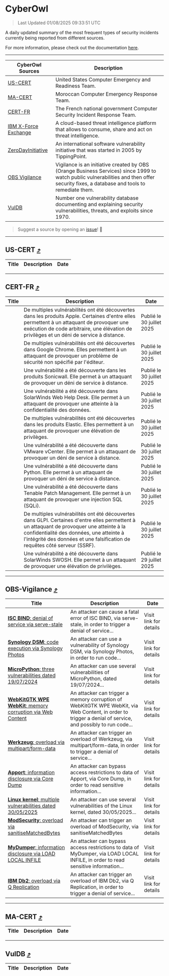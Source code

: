 
 <div id='top'></div>

# CyberOwl

 > Last Updated 01/08/2025 09:33:51 UTC
 
 A daily updated summary of the most frequent types of security incidents currently being reported from different sources.
 
 For more information, please check out the documentation [here](./docs/README.md).
 
 ---
 |CyberOwl Sources|Description|
 |---|---|
 |[US-CERT](#us-cert-arrow_heading_up)|United States Computer Emergency and Readiness Team.|
 |[MA-CERT](#ma-cert-arrow_heading_up)|Moroccan Computer Emergency Response Team.|
 |[CERT-FR](#cert-fr-arrow_heading_up)|The French national government Computer Security Incident Response Team.|
 |[IBM X-Force Exchange](#ibmcloud-arrow_heading_up)|A cloud-based threat intelligence platform that allows to consume, share and act on threat intelligence.|
 |[ZeroDayInitiative](#zerodayinitiative-arrow_heading_up)|An international software vulnerability initiative that was started in 2005 by TippingPoint.|
 |[OBS Vigilance](#obs-vigilance-arrow_heading_up)|Vigilance is an initiative created by OBS (Orange Business Services) since 1999 to watch public vulnerabilities and then offer security fixes, a database and tools to remediate them.|
 |[VulDB](#vuldb-arrow_heading_up)|Number one vulnerability database documenting and explaining security vulnerabilities, threats, and exploits since 1970.|
 
 > Suggest a source by opening an [issue](https://github.com/karimhabush/cyberowl/issues)! :raised_hands:
 ---

## US-CERT [:arrow_heading_up:](#cyberowl)

 |Title|Description|Date|
 |---|---|---|
 
 ---

## CERT-FR [:arrow_heading_up:](#cyberowl)

 |Title|Description|Date|
 |---|---|---|
 |[](https://www.cert.ssi.gouv.fr/avis/CERTFR-2025-AVI-0640/)|De multiples vulnérabilités ont été découvertes dans les produits Apple. Certaines d'entre elles permettent à un attaquant de provoquer une exécution de code arbitraire, une élévation de privilèges et un déni de service à distance.|Publié le 30 juillet 2025|
 |[](https://www.cert.ssi.gouv.fr/avis/CERTFR-2025-AVI-0639/)|De multiples vulnérabilités ont été découvertes dans Google Chrome. Elles permettent à un attaquant de provoquer un problème de sécurité non spécifié par l'éditeur.|Publié le 30 juillet 2025|
 |[](https://www.cert.ssi.gouv.fr/avis/CERTFR-2025-AVI-0638/)|Une vulnérabilité a été découverte dans les produits Sonicwall. Elle permet à un attaquant de provoquer un déni de service à distance.|Publié le 30 juillet 2025|
 |[](https://www.cert.ssi.gouv.fr/avis/CERTFR-2025-AVI-0637/)|Une vulnérabilité a été découverte dans SolarWinds Web Help Desk. Elle permet à un attaquant de provoquer une atteinte à la confidentialité des données.|Publié le 30 juillet 2025|
 |[](https://www.cert.ssi.gouv.fr/avis/CERTFR-2025-AVI-0636/)|De multiples vulnérabilités ont été découvertes dans les produits Elastic. Elles permettent à un attaquant de provoquer une élévation de privilèges.|Publié le 30 juillet 2025|
 |[](https://www.cert.ssi.gouv.fr/avis/CERTFR-2025-AVI-0635/)|Une vulnérabilité a été découverte dans VMware vCenter. Elle permet à un attaquant de provoquer un déni de service à distance.|Publié le 30 juillet 2025|
 |[](https://www.cert.ssi.gouv.fr/avis/CERTFR-2025-AVI-0634/)|Une vulnérabilité a été découverte dans Python. Elle permet à un attaquant de provoquer un déni de service à distance.|Publié le 30 juillet 2025|
 |[](https://www.cert.ssi.gouv.fr/avis/CERTFR-2025-AVI-0633/)|Une vulnérabilité a été découverte dans Tenable Patch Management. Elle permet à un attaquant de provoquer une injection SQL (SQLi).|Publié le 30 juillet 2025|
 |[](https://www.cert.ssi.gouv.fr/avis/CERTFR-2025-AVI-0632/)|De multiples vulnérabilités ont été découvertes dans GLPI. Certaines d'entre elles permettent à un attaquant de provoquer une atteinte à la confidentialité des données, une atteinte à l'intégrité des données et une falsification de requêtes côté serveur (SSRF).|Publié le 30 juillet 2025|
 |[](https://www.cert.ssi.gouv.fr/avis/CERTFR-2025-AVI-0631/)|Une vulnérabilité a été découverte dans SolarWinds SWOSH. Elle permet à un attaquant de provoquer une élévation de privilèges.|Publié le 29 juillet 2025|
 
 ---

## OBS-Vigilance [:arrow_heading_up:](#cyberowl)

 |Title|Description|Date|
 |---|---|---|
 |[<a href="https://vigilance.fr/vulnerability/ISC-BIND-denial-of-service-via-serve-stale-47735" class="noirorange"><b>ISC BIND</b>: denial of service via serve-stale</a>](https://vigilance.fr/vulnerability/ISC-BIND-denial-of-service-via-serve-stale-47735)|An attacker can cause a fatal error of ISC BIND, via serve-stale, in order to trigger a denial of service...|Visit link for details|
 |[<a href="https://vigilance.fr/vulnerability/Synology-DSM-code-execution-via-Synology-Photos-45508" class="noirorange"><b>Synology DSM</b>: code execution via Synology Photos</a>](https://vigilance.fr/vulnerability/Synology-DSM-code-execution-via-Synology-Photos-45508)|An attacker can use a vulnerability of Synology DSM, via Synology Photos, in order to run code...|Visit link for details|
 |[<a href="https://vigilance.fr/vulnerability/MicroPython-three-vulnerabilities-dated-19-07-2024-45502" class="noirorange"><b>MicroPython</b>: three vulnerabilities dated 19/07/2024</a>](https://vigilance.fr/vulnerability/MicroPython-three-vulnerabilities-dated-19-07-2024-45502)|An attacker can use several vulnerabilities of MicroPython, dated 19/07/2024...|Visit link for details|
 |[<a href="https://vigilance.fr/vulnerability/WebKitGTK-WPE-WebKit-memory-corruption-via-Web-Content-45498" class="noirorange"><b>WebKitGTK  WPE WebKit</b>: memory corruption via Web Content</a>](https://vigilance.fr/vulnerability/WebKitGTK-WPE-WebKit-memory-corruption-via-Web-Content-45498)|An attacker can trigger a memory corruption of WebKitGTK  WPE WebKit, via Web Content, in order to trigger a denial of service, and possibly to run code...|Visit link for details|
 |[<a href="https://vigilance.fr/vulnerability/Werkzeug-overload-via-multipart-form-data-45494" class="noirorange"><b>Werkzeug</b>: overload via multipart/form-data</a>](https://vigilance.fr/vulnerability/Werkzeug-overload-via-multipart-form-data-45494)|An attacker can trigger an overload of Werkzeug, via multipart/form-data, in order to trigger a denial of service...|Visit link for details|
 |[<a href="https://vigilance.fr/vulnerability/Apport-information-disclosure-via-Core-Dump-47317" class="noirorange"><b>Apport</b>: information disclosure via Core Dump</a>](https://vigilance.fr/vulnerability/Apport-information-disclosure-via-Core-Dump-47317)|An attacker can bypass access restrictions to data of Apport, via Core Dump, in order to read sensitive information...|Visit link for details|
 |[<a href="https://vigilance.fr/vulnerability/Linux-kernel-multiple-vulnerabilities-dated-30-05-2025-47314" class="noirorange"><b>Linux kernel</b>: multiple vulnerabilities dated 30/05/2025</a>](https://vigilance.fr/vulnerability/Linux-kernel-multiple-vulnerabilities-dated-30-05-2025-47314)|An attacker can use several vulnerabilities of the Linux kernel, dated 30/05/2025...|Visit link for details|
 |[<a href="https://vigilance.fr/vulnerability/ModSecurity-overload-via-sanitiseMatchedBytes-47312" class="noirorange"><b>ModSecurity</b>: overload via sanitiseMatchedBytes</a>](https://vigilance.fr/vulnerability/ModSecurity-overload-via-sanitiseMatchedBytes-47312)|An attacker can trigger an overload of ModSecurity, via sanitiseMatchedBytes|Visit link for details|
 |[<a href="https://vigilance.fr/vulnerability/MyDumper-information-disclosure-via-LOAD-LOCAL-INFILE-47311" class="noirorange"><b>MyDumper</b>: information disclosure via LOAD LOCAL INFILE</a>](https://vigilance.fr/vulnerability/MyDumper-information-disclosure-via-LOAD-LOCAL-INFILE-47311)|An attacker can bypass access restrictions to data of MyDumper, via LOAD LOCAL INFILE, in order to read sensitive information...|Visit link for details|
 |[<a href="https://vigilance.fr/vulnerability/IBM-Db2-overload-via-Q-Replication-47310" class="noirorange"><b>IBM Db2</b>: overload via Q Replication</a>](https://vigilance.fr/vulnerability/IBM-Db2-overload-via-Q-Replication-47310)|An attacker can trigger an overload of IBM Db2, via Q Replication, in order to trigger a denial of service...|Visit link for details|
 
 ---

## MA-CERT [:arrow_heading_up:](#cyberowl)

 |Title|Description|Date|
 |---|---|---|
 
 ---

## VulDB [:arrow_heading_up:](#cyberowl)

 |Title|Description|Date|
 |---|---|---|
 